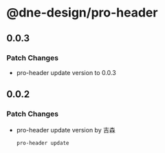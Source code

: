 # @dne-design/pro-header

## 0.0.3

### Patch Changes

- pro-header update version to 0.0.3

## 0.0.2

### Patch Changes

- pro-header update version by 吉森

  ```
  pro-header update

  ```
